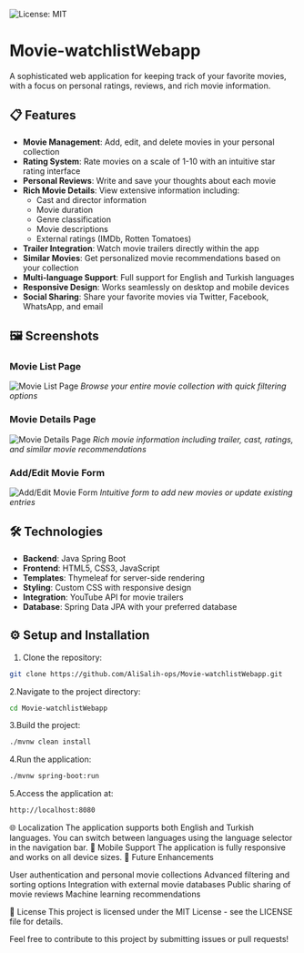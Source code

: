 ![License: MIT](https://img.shields.io/badge/License-MIT-yellow.svg)
# Movie-watchlistWebapp

A sophisticated web application for keeping track of your favorite movies, with a focus on personal ratings, reviews, and rich movie information.

## 📋 Features

- **Movie Management**: Add, edit, and delete movies in your personal collection
- **Rating System**: Rate movies on a scale of 1-10 with an intuitive star rating interface
- **Personal Reviews**: Write and save your thoughts about each movie
- **Rich Movie Details**: View extensive information including:
  - Cast and director information
  - Movie duration
  - Genre classification
  - Movie descriptions
  - External ratings (IMDb, Rotten Tomatoes)
- **Trailer Integration**: Watch movie trailers directly within the app
- **Similar Movies**: Get personalized movie recommendations based on your collection
- **Multi-language Support**: Full support for English and Turkish languages
- **Responsive Design**: Works seamlessly on desktop and mobile devices
- **Social Sharing**: Share your favorite movies via Twitter, Facebook, WhatsApp, and email

## 🖼️ Screenshots

<!-- Add your screenshots here. For example: -->

### Movie List Page
![Movie List Page](screenshots/movie-list.png)
*Browse your entire movie collection with quick filtering options*

### Movie Details Page
![Movie Details Page](screenshots/movie-details.png)
*Rich movie information including trailer, cast, ratings, and similar movie recommendations*

### Add/Edit Movie Form
![Add/Edit Movie Form](screenshots/movie-form.png)
*Intuitive form to add new movies or update existing entries*

## 🛠️ Technologies

- **Backend**: Java Spring Boot
- **Frontend**: HTML5, CSS3, JavaScript
- **Templates**: Thymeleaf for server-side rendering
- **Styling**: Custom CSS with responsive design
- **Integration**: YouTube API for movie trailers
- **Database**: Spring Data JPA with your preferred database

## ⚙️ Setup and Installation

1. Clone the repository:
```bash
git clone https://github.com/AliSalih-ops/Movie-watchlistWebapp.git
```
2.Navigate to the project directory:
```bash
cd Movie-watchlistWebapp
```
3.Build the project:
```bash
./mvnw clean install
```
4.Run the application:
```bash
./mvnw spring-boot:run
```
5.Access the application at:
```bash
http://localhost:8080
```

   🌐 Localization
The application supports both English and Turkish languages. You can switch between languages using the language selector in the navigation bar.
📱 Mobile Support
The application is fully responsive and works on all device sizes.
📝 Future Enhancements

User authentication and personal movie collections
Advanced filtering and sorting options
Integration with external movie databases
Public sharing of movie reviews
Machine learning recommendations

📄 License
This project is licensed under the MIT License - see the LICENSE file for details.

Feel free to contribute to this project by submitting issues or pull requests!
   
